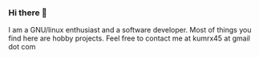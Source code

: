 ### Hi there 👋

I am a GNU/linux enthusiast and a software developer.
Most of things you find here are hobby projects.
Feel free to contact me at kumrx45 at gmail dot com
